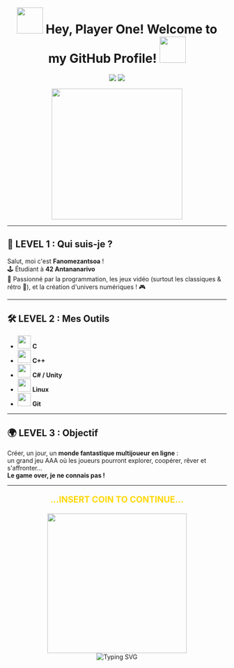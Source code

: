 <!--<h1 align="center">
  <img src="https://media.giphy.com/media/hV2QW5pQj0F7q/giphy.gif" width="40">
  PLAYER ONE: <span style="color:#FFD700;">fanomezantsoa</span>
  <img src="https://media.giphy.com/media/hV2QW5pQj0F7q/giphy.gif" width="40">
</h1>-->
<h1 align="center">
  <img src="https://raw.githubusercontent.com/gauravghongde/pacman-animation/master/pacman.gif" width="60">
  Hey, Player One! Welcome to my GitHub Profile!
  <img src="https://raw.githubusercontent.com/gauravghongde/pacman-animation/master/pacman.gif" width="60">
</h1>

<p align="center">
  <img src="https://img.shields.io/badge/42-Antananarivo-000000?style=for-the-badge&logo=42&logoColor=white" />
  <a href="mailto:r.fanomezantsoa24@gmail.com"><img src="https://img.shields.io/badge/email-r.fanomezantsoa24@gmail.com-yellow?style=for-the-badge&logo=gmail&logoColor=white" /></a>
</p>

<p align="center">
  <img src="https://raw.githubusercontent.com/gauravghongde/pacman-animation/master/pacman.gif" width="300">
</p>

---

## 👾 LEVEL 1 : Qui suis-je ?

Salut, moi c'est **Fanomezantsoa** !  
🕹️ Étudiant à <b>42 Antananarivo</b>  
💾 Passionné par la programmation, les jeux vidéo (surtout les classiques & rétro 👾), et la création d'univers numériques !  🎮

---

## 🛠️ LEVEL 2 : Mes Outils

- <img src="https://cdn.jsdelivr.net/gh/devicons/devicon/icons/c/c-original.svg" width="30"/> **C**
- <img src="https://cdn.jsdelivr.net/gh/devicons/devicon/icons/cplusplus/cplusplus-original.svg" width="30"/> **C++**
- <img src="https://cdn.jsdelivr.net/gh/devicons/devicon/icons/csharp/csharp-original.svg" width="30"/> **C# / Unity**
- <img src="https://cdn.jsdelivr.net/gh/devicons/devicon/icons/linux/linux-original.svg" width="30"/> **Linux**
- <img src="https://cdn.jsdelivr.net/gh/devicons/devicon/icons/git/git-original.svg" width="30"/> **Git**

---

## 🌍 LEVEL 3 : Objectif

Créer, un jour, un **monde fantastique multijoueur en ligne** :  
un grand jeu AAA où les joueurs pourront explorer, coopérer, rêver et s'affronter...  
**Le game over, je ne connais pas !**

---

<p align="center" style="font-weight:bold; font-size:1.4em;">
  <span style="color:#FFD700;">...INSERT COIN TO CONTINUE...</span>
</p>

<p align="center">
  <img src="https://raw.githubusercontent.com/gauravghongde/pacman-animation/master/pacman.gif" width="320"> <br>
  <img src="https://readme-typing-svg.demolab.com?font=Fira+Code&pause=1000&color=FFD700&center=true&vCenter=true&width=435&lines=..............................." alt="Typing SVG" />
</p>

